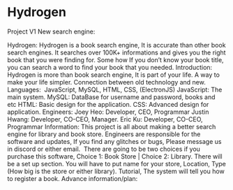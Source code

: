 # Hydrogen
Project V1
New search engine:

Hydrogen: Hydrogen is a book search engine, It is accurate than other book search engines. It searches over 100K+ informations and gives you the right book that you were finding for. Some how If you don’t know your book title, you can search a word to find your book that you needed.
Introduction: Hydrogen is more than book search engine, It is part of your life. A way to make your life simpler. Connection between old technology and new.
Languages:  JavaScript, MySQL, HTML, CSS, (ElectronJS) JavaScript: The main system.
MySQL: DataBase for username and password, books and etc HTML: Basic design for the application. CSS: Advanced design for application. 
Engineers: Joey Heo: Developer, CEO, Programmar Justin Hwang: Developer, CO-CEO, Manager. Eric Ku: Developer, CO-CEO, Programmar
Information: This project is all about making a better search engine for library and book store. Engineers are responsible for the software and updates, If you find any glitches or bugs, Please message us in discord or either email.  There are going to be two choices if you purchase this software, Choice 1: Book Store | Choice 2: Library. 
There will be a set up section. You will have to put name for your store, Location, Type (How big is the store or either library). 
Tutorial, The system will tell you how to register a book. 
Advance information/plan: 
